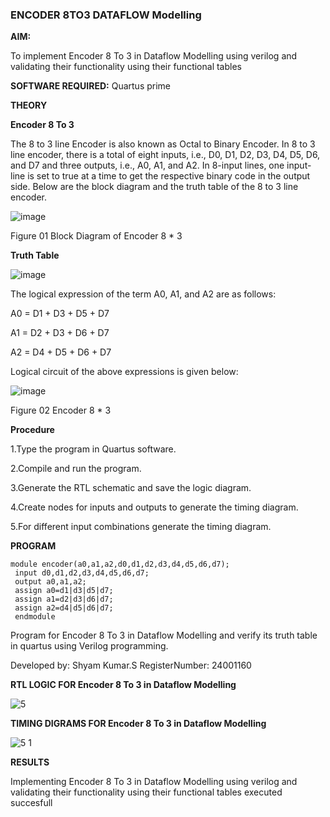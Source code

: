 ### ENCODER 8TO3 DATAFLOW Modelling

**AIM:**

To implement  Encoder 8 To 3 in Dataflow Modelling using verilog and validating their functionality using their functional tables

**SOFTWARE REQUIRED:** Quartus prime

**THEORY**

**Encoder 8 To 3**

The 8 to 3 line Encoder is also known as Octal to Binary Encoder. In 8 to 3 line encoder, there is a total of eight inputs, i.e., D0, D1, D2, D3, D4, D5, D6, and D7 and three outputs, i.e., A0, A1, and A2. In 8-input lines, one input-line is set to true at a time to get the respective binary code in the output side. Below are the block diagram and the truth table of the 8 to 3 line encoder.

![image](https://github.com/naavaneetha/ENCODER8TO3DATAFLOW/assets/154305477/0bc242c1-eb9e-4c47-afe5-30428470efc3)

Figure 01  Block Diagram of Encoder 8 * 3

**Truth Table**

![image](https://github.com/naavaneetha/ENCODER8TO3DATAFLOW/assets/154305477/35496b14-ae6e-4cd1-9abd-d6736b576575)

The logical expression of the term A0, A1, and A2 are as follows:

A0 = D1 + D3 + D5 + D7

A1 = D2 + D3 + D6 + D7

A2 = D4 + D5 + D6 + D7

Logical circuit of the above expressions is given below:

![image](https://github.com/naavaneetha/ENCODER8TO3DATAFLOW/assets/154305477/95acaee6-c873-4c75-89eb-ef09fb158053)

Figure 02  Encoder 8 * 3

**Procedure**

1.Type the program in Quartus software.

2.Compile and run the program.

3.Generate the RTL schematic and save the logic diagram.

4.Create nodes for inputs and outputs to generate the timing diagram.

5.For different input combinations generate the timing diagram.

**PROGRAM**
```
module encoder(a0,a1,a2,d0,d1,d2,d3,d4,d5,d6,d7);
 input d0,d1,d2,d3,d4,d5,d6,d7;
 output a0,a1,a2;
 assign a0=d1|d3|d5|d7;
 assign a1=d2|d3|d6|d7;
 assign a2=d4|d5|d6|d7;
 endmodule
```

 Program for Encoder 8 To 3 in Dataflow Modelling and verify its truth table in quartus using Verilog programming. 

Developed by: Shyam Kumar.S
RegisterNumber: 24001160

**RTL LOGIC FOR Encoder 8 To 3 in Dataflow Modelling**

![5](https://github.com/user-attachments/assets/963ecbc0-76a9-4b70-b235-069dd15c7b43)


**TIMING DIGRAMS FOR Encoder 8 To 3 in Dataflow Modelling**

![5 1](https://github.com/user-attachments/assets/5d4b3d67-f637-466c-a113-d9387d26cbc2)

**RESULTS**

Implementing Encoder 8 To 3 in Dataflow Modelling using verilog and validating their functionality using their functional tables executed succesfull



